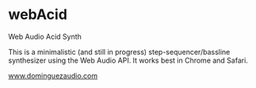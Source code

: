 webAcid
=======

Web Audio Acid Synth

This is a minimalistic (and still in progress) step-sequencer/bassline synthesizer using the Web Audio API. It works best in Chrome and Safari.

www.dominguezaudio.com
